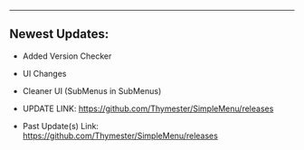 ---------------
Newest Updates:
---------------

* Added Version Checker

* UI Changes

* Cleaner UI (SubMenus in SubMenus)

* UPDATE LINK: https://github.com/Thymester/SimpleMenu/releases

* Past Update(s) Link: https://github.com/Thymester/SimpleMenu/releases
